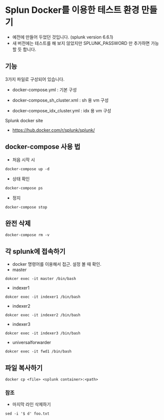 # Splun Docker를 이용한 테스트 환경 만들기

- 예전에 만들어 두었던 것입니다. (splunk version 6.6.1)
- 새 버전에는 테스트를 해 보지 않았지만 SPLUNK_PASSWORD 만 추가하면 가능 할 듯 합니다.



## 기능

3가지 파일로 구성되어 있습니다.

- docker-compose.yml : 기본 구성

- docker-compose_sh_cluster.xml : sh 용 vm 구성
- docker-compose_idx_cluster.yml : idx 용 vm 구성



Splunk docker site

- https://hub.docker.com/r/splunk/splunk/





## docker-compose 사용 법

- 처음 시작 시
```
docker-compose up -d
```

- 상태 확인
```
docker-compose ps
```

- 정지
```
docker-compose stop
```

## 완전 삭제
```
docker-compose rm -v
```

## 각 splunk에 접속하기
- docker 명령어를 이용해서 접근. 설정 볼 때 확인.
- master
```
dokcer exec -it master /bin/bash
```

- indexer1
```
dokcer exec -it indexer1 /bin/bash
```

- indexer2
```
dokcer exec -it indexer2 /bin/bash
```

- indexer3
```
dokcer exec -it indexer3 /bin/bash
```

- universalforwarder
```
dokcer exec -it fwd1 /bin/bash
```

## 파일 복사하기
```
docker cp <file> <splunk container>:<path>
```


### 참조
- 마지막 라인 삭제하기
```
sed -i '$ d' foo.txt
```
